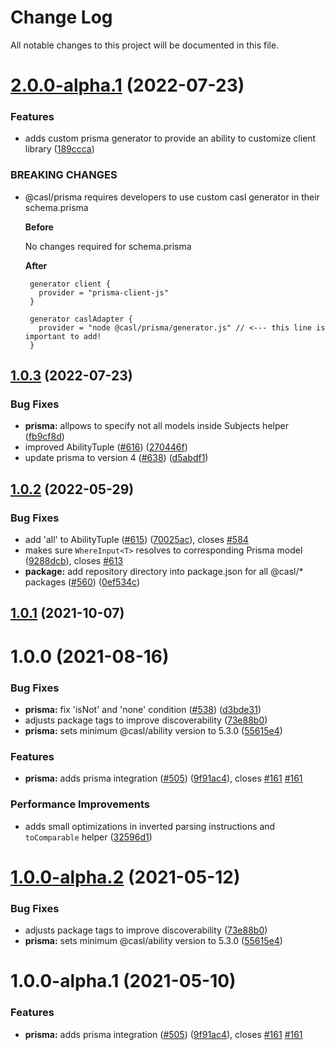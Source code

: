 # Change Log

All notable changes to this project will be documented in this file.

# [2.0.0-alpha.1](https://github.com/stalniy/casl/compare/@casl/prisma@1.0.3...@casl/prisma@2.0.0-alpha.1) (2022-07-23)


### Features

* adds custom prisma generator to provide an ability to customize client library ([189ccca](https://github.com/stalniy/casl/commit/189ccca24518562095731c4cd43f4dc1d0cd826a))


### BREAKING CHANGES

* @casl/prisma requires developers to use custom casl generator in their schema.prisma

   **Before**

   No changes required for schema.prisma

   **After**

   ```prisma
    generator client {
      provider = "prisma-client-js"
    }

    generator caslAdapter {
      provider = "node @casl/prisma/generator.js" // <--- this line is important to add!
    }
   ```

## [1.0.3](https://github.com/stalniy/casl/compare/@casl/prisma@1.0.2...@casl/prisma@1.0.3) (2022-07-23)


### Bug Fixes

* **prisma:** allpows to specify not all models inside Subjects helper ([fb9cf8d](https://github.com/stalniy/casl/commit/fb9cf8d3b41f2030e36d2e774731da3540cca55e))
* improved AbilityTuple ([#616](https://github.com/stalniy/casl/issues/616)) ([270446f](https://github.com/stalniy/casl/commit/270446fe7b68bb00a6546d04d6bee88a816a00ff))
* update prisma to version 4 ([#638](https://github.com/stalniy/casl/issues/638)) ([d5abdf1](https://github.com/stalniy/casl/commit/d5abdf1c82b58c8515d2be48d2cf798add5b1e13))

## [1.0.2](https://github.com/stalniy/casl/compare/@casl/prisma@1.0.1...@casl/prisma@1.0.2) (2022-05-29)


### Bug Fixes

* add 'all' to AbilityTuple ([#615](https://github.com/stalniy/casl/issues/615)) ([70025ac](https://github.com/stalniy/casl/commit/70025ac13a8acdf4093d5379961198daf26e9007)), closes [#584](https://github.com/stalniy/casl/issues/584)
* makes sure `WhereInput<T>` resolves to corresponding Prisma model ([9288dcb](https://github.com/stalniy/casl/commit/9288dcb9a6eb91671b23c38454e189cd561af235)), closes [#613](https://github.com/stalniy/casl/issues/613)
* **package:** add repository directory into package.json for all @casl/* packages ([#560](https://github.com/stalniy/casl/issues/560)) ([0ef534c](https://github.com/stalniy/casl/commit/0ef534c9df44816cd64d5142f41621034e5b70db))

## [1.0.1](https://github.com/stalniy/casl/compare/@casl/prisma@1.0.0...@casl/prisma@1.0.1) (2021-10-07)

# 1.0.0 (2021-08-16)


### Bug Fixes

* **prisma:** fix 'isNot' and 'none' condition ([#538](https://github.com/stalniy/casl/issues/538)) ([d3bde31](https://github.com/stalniy/casl/commit/d3bde31b77986b4a99638bd72550d72ce2160200))
* adjusts package tags to improve discoverability ([73e88b0](https://github.com/stalniy/casl/commit/73e88b0a256625b193b2cd9dc4a219f2e1193cbc))
* **prisma:** sets minimum @casl/ability version to 5.3.0 ([55615e4](https://github.com/stalniy/casl/commit/55615e44fa22bfe2b4f2791f6eb218db1df5cfcc))


### Features

* **prisma:** adds prisma integration ([#505](https://github.com/stalniy/casl/issues/505)) ([9f91ac4](https://github.com/stalniy/casl/commit/9f91ac403f05c8fac5229b1c9e243909379efbc6)), closes [#161](https://github.com/stalniy/casl/issues/161) [#161](https://github.com/stalniy/casl/issues/161)


### Performance Improvements

* adds small optimizations in inverted parsing instructions and `toComparable` helper ([32596d1](https://github.com/stalniy/casl/commit/32596d119f26dab09347a0b781a63773c66a3ebc))

# [1.0.0-alpha.2](https://github.com/stalniy/casl/compare/@casl/prisma@1.0.0-alpha.1...@casl/prisma@1.0.0-alpha.2) (2021-05-12)


### Bug Fixes

* adjusts package tags to improve discoverability ([73e88b0](https://github.com/stalniy/casl/commit/73e88b0a256625b193b2cd9dc4a219f2e1193cbc))
* **prisma:** sets minimum @casl/ability version to 5.3.0 ([55615e4](https://github.com/stalniy/casl/commit/55615e44fa22bfe2b4f2791f6eb218db1df5cfcc))

# 1.0.0-alpha.1 (2021-05-10)


### Features

* **prisma:** adds prisma integration ([#505](https://github.com/stalniy/casl/issues/505)) ([9f91ac4](https://github.com/stalniy/casl/commit/9f91ac403f05c8fac5229b1c9e243909379efbc6)), closes [#161](https://github.com/stalniy/casl/issues/161) [#161](https://github.com/stalniy/casl/issues/161)
